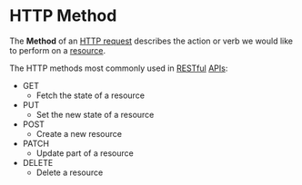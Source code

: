 # HTTP Method
The **Method** of an [HTTP request](@HTTP-Request) describes the action or verb we
would like to perform on a [resource](@Resource).

The HTTP methods most commonly used in [RESTful](@REST) [APIs](@API):
  - GET
    - Fetch the state of a resource
  - PUT
    - Set the new state of a resource
  - POST
    - Create a new resource
  - PATCH
    - Update part of a resource
  - DELETE
    - Delete a resource
